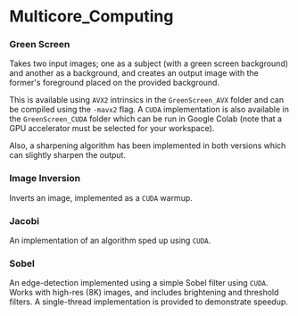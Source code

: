 # Multicore_Computing

### Green Screen
Takes two input images; one as a subject (with a green screen background) and another as a background, and creates an output image with the former's foreground placed on the provided background.

This is available using `AVX2` intrinsics in the `GreenScreen_AVX` folder and can be compiled using the `-mavx2` flag.
A `CUDA` implementation is also available in the `GreenScreen_CUDA` folder which can be run in Google Colab (note that a GPU accelerator must be selected for your workspace).

Also, a sharpening algorithm has been implemented in both versions which can slightly sharpen the output.

### Image Inversion
Inverts an image, implemented as a `CUDA` warmup.

### Jacobi
An implementation of an algorithm sped up using `CUDA`.

### Sobel
An edge-detection implemented using a simple Sobel filter using `CUDA`. Works with high-res (8K) images, and includes brightening and threshold filters. A single-thread implementation is provided to demonstrate speedup.
